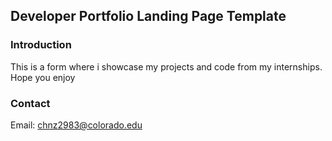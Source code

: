 ## Developer Portfolio Landing Page Template

### Introduction

This is a form where i showcase my projects and code from my internships. Hope you enjoy

### Contact
Email: chnz2983@colorado.edu
